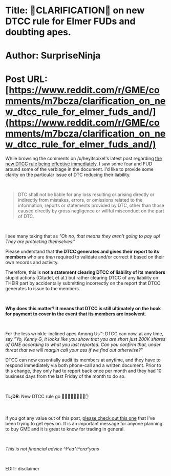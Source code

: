 # Title: 🛑CLARIFICATION🛑 on new DTCC rule for Elmer FUDs and doubting apes.
# Author: SurpriseNinja
# Post URL: [https://www.reddit.com/r/GME/comments/m7bcza/clarification_on_new_dtcc_rule_for_elmer_fuds_and/](https://www.reddit.com/r/GME/comments/m7bcza/clarification_on_new_dtcc_rule_for_elmer_fuds_and/)


While browsing the comments on /u/heyitspixel's latest post regarding [the new DTCC rule being effective immediately](https://www.reddit.com/r/GME/comments/m793h7/new_dtcc_rule_just_passed_in_effect_immediatly/?sort=top), I saw some fear and FUD around some of the verbiage in the document. I'd like to provide some clarity on the particular issue of DTC reducing their liability.

&nbsp;

> DTC shall not be liable for any loss resulting or arising directly or indirectly from mistakes, errors, or omissions related to the information, reports or statements provided by DTC, other than those caused directly by gross negligence or willful misconduct on the part of DTC.

&nbsp;

I see many taking that as *"Oh no, that means they aren't going to pay up! They are protecting themselves!*" 

Please understand that **the DTCC generates and gives their report to its members** who are *then* required to validate and/or correct it based on their own records and activity. 

Therefore, this is **not a statement clearing DTCC of liability of its members** stupid actions (Citadel, et al.) but rather clearing DTCC of any liability on THEIR part by accidentally submitting incorrectly on the report that DTCC generates to issue to the members.

&nbsp;

**Why does this matter? It means that DTCC is still ultimately on the hook for payment to cover in the event that its members are insolvent.**

&nbsp;

For the less wrinkle-inclined apes Among Us™: DTCC can now, at any time, say *"Yo, Kenny G, it looks like you show that you are short just 200K shares of GME according to what you last reported. Can you confirm that, under threat that we will margin call your ass if we find out otherwise?"*

DTCC can now essentially audit its members at anytime, and they have to respond immediately via both phone-call and a written document. Prior to this change, they only had to report back once per month and they had 10 business days from the last Friday of the month to do so.

&nbsp;

**TL;DR**: New DTCC rule go 🚀🚀🚀🚀🚀🚀🤚💎✋

&nbsp;

If you got any value out of this post, [please check out this one](https://www.reddit.com/r/GME/comments/m6zzku/crucial_stimmie_info_a_critical_rundown_on_price/) that I've been trying to get eyes on. It is an important message for anyone planning to buy GME and it is great to know for trading in general.

&nbsp;

*This is not financial advice ^I^ea^t^cra^yons*

&nbsp;

EDIT: disclaimer